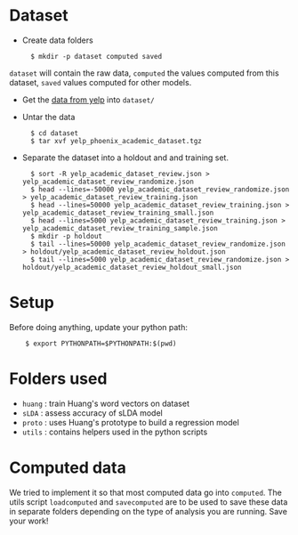 Dataset
=======

* Create data folders

        $ mkdir -p dataset computed saved

``dataset`` will contain the raw data, ``computed`` the values computed from this dataset, ``saved`` values computed for other models.

* Get the [data from yelp](http://www.yelp.com/dataset_challenge/) into `dataset/`

* Untar the data

        $ cd dataset
        $ tar xvf yelp_phoenix_academic_dataset.tgz

* Separate the dataset into a holdout and and training set.

        $ sort -R yelp_academic_dataset_review.json > yelp_academic_dataset_review_randomize.json
        $ head --lines=-50000 yelp_academic_dataset_review_randomize.json > yelp_academic_dataset_review_training.json
        $ head --lines=50000 yelp_academic_dataset_review_training.json > yelp_academic_dataset_review_training_small.json
        $ head --lines=5000 yelp_academic_dataset_review_training.json > yelp_academic_dataset_review_training_sample.json
        $ mkdir -p holdout
        $ tail --lines=50000 yelp_academic_dataset_review_randomize.json > holdout/yelp_academic_dataset_review_holdout.json
        $ tail --lines=5000 yelp_academic_dataset_review_randomize.json > holdout/yelp_academic_dataset_review_holdout_small.json

Setup
=====

Before doing anything, update your python path:

        $ export PYTHONPATH=$PYTHONPATH:$(pwd)

Folders used
============

- ``huang`` : train Huang's word vectors on dataset
- ``sLDA`` : assess accuracy of sLDA model
- ``proto`` : uses Huang's prototype to build a regression model
- ``utils`` : contains helpers used in the python scripts

Computed data
=============

We tried to implement it so that most computed data go into ``computed``. The utils script ``loadcomputed`` and ``savecomputed`` are to be used to save these data in separate folders depending on the type of analysis you are running. Save your work!
